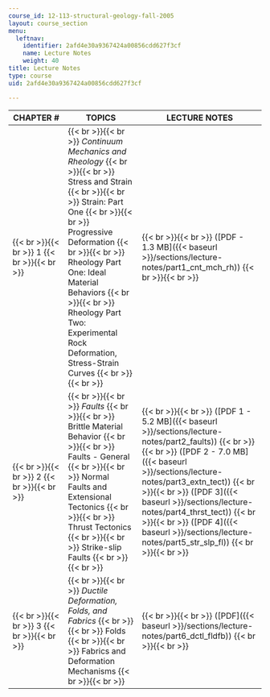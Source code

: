 ```yaml
---
course_id: 12-113-structural-geology-fall-2005
layout: course_section
menu:
  leftnav:
    identifier: 2afd4e30a9367424a00856cdd627f3cf
    name: Lecture Notes
    weight: 40
title: Lecture Notes
type: course
uid: 2afd4e30a9367424a00856cdd627f3cf

---
```


| CHAPTER # | TOPICS | LECTURE NOTES |
| --- | --- | --- |
|  {{< br >}}{{< br >}} 1 {{< br >}}{{< br >}}  |  {{< br >}}{{< br >}} _Continuum Mechanics and Rheology_ {{< br >}}{{< br >}} Stress and Strain {{< br >}}{{< br >}} Strain: Part One {{< br >}}{{< br >}} Progressive Deformation {{< br >}}{{< br >}} Rheology Part One: Ideal Material Behaviors {{< br >}}{{< br >}} Rheology Part Two: Experimental Rock Deformation, Stress-Strain Curves {{< br >}}{{< br >}}  |  {{< br >}}{{< br >}} ([PDF - 1.3 MB]({{< baseurl >}}/sections/lecture-notes/part1_cnt_mch_rh)) {{< br >}}{{< br >}}  |
|  {{< br >}}{{< br >}} 2 {{< br >}}{{< br >}}  |  {{< br >}}{{< br >}} _Faults_ {{< br >}}{{< br >}} Brittle Material Behavior {{< br >}}{{< br >}} Faults - General {{< br >}}{{< br >}} Normal Faults and Extensional Tectonics {{< br >}}{{< br >}} Thrust Tectonics {{< br >}}{{< br >}} Strike-slip Faults {{< br >}}{{< br >}}  |  {{< br >}}{{< br >}} ([PDF 1 - 5.2 MB]({{< baseurl >}}/sections/lecture-notes/part2_faults)) {{< br >}}{{< br >}} ([PDF 2 - 7.0 MB]({{< baseurl >}}/sections/lecture-notes/part3_extn_tect)) {{< br >}}{{< br >}} ([PDF 3]({{< baseurl >}}/sections/lecture-notes/part4_thrst_tect)) {{< br >}}{{< br >}} ([PDF 4]({{< baseurl >}}/sections/lecture-notes/part5_str_slp_fl)) {{< br >}}{{< br >}}  |
|  {{< br >}}{{< br >}} 3 {{< br >}}{{< br >}}  |  {{< br >}}{{< br >}} _Ductile Deformation, Folds, and Fabrics_ {{< br >}}{{< br >}} Folds {{< br >}}{{< br >}} Fabrics and Deformation Mechanisms {{< br >}}{{< br >}}  |  {{< br >}}{{< br >}} ([PDF]({{< baseurl >}}/sections/lecture-notes/part6_dctl_fldfb)) {{< br >}}{{< br >}}